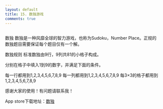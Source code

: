 ```yaml
---
layout: default
title: 15. 数独游戏
comments: true
---
```


##
数独
数独是一种风靡全球的智力游戏，也称为Sudoku，Number Place。正规的数独题目需要保证每个题目仅有一个解。

数独规则
标准数独由9行，9列共81的小格子构成。

分别在格子中填入1到9的数字，并满足下面的条件。

每一行都用到1,2,3,4,5,6,7,8,9
每一列都用到1,2,3,4,5,6,7,8,9
每3×3的格子都用到1,2,3,4,5,6,7,8,9

感谢大家的使用！有问题请联系我！

App store下载地址：[数独](https://itunes.apple.com/cn/app//id1439558271)

